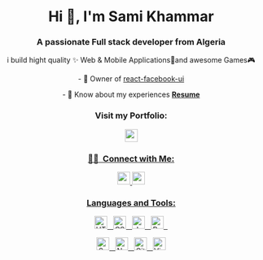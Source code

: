 <h1 align="center">Hi 👋, I'm Sami Khammar</h1>
<h3 align="center">A passionate Full stack developer from Algeria</h3>
<p align="center">i build hight quality ✨ Web & Mobile Applications📱and awesome Games🎮</p>
<p align="center">- 💪 Owner of <a href="https://www.npmjs.com/package/react-facebook-ui">react-facebook-ui</a></p>
<p align="center">- 📄 Know about my experiences <a href="https://samikhammar.github.io/cv.pdf"><b>Resume</b></a></p>

<h3 align="center">Visit my Portfolio:</h3>
<p align="center">
  <a href="https://samikhammar.github.io/"><img src="https://img.shields.io/badge/-Portfolio-0077B5?style=flat&logo=react&logoColor=white" height="25"/>
</p>

<h3 align="center">🤝🏻 &nbsp;Connect with Me:</h3>
<p align="center">
  <a href="https://www.linkedin.com/in/sami-khammar"><img src="https://img.shields.io/badge/-Sami Khammar-0077B5?style=flat&logo=Linkedin&logoColor=white" height="25"/>
  <a href="mailto:sami.khammar.dev@gmail.com"><img src="https://img.shields.io/badge/-Gmail-D14836?style=flat&logo=Gmail&logoColor=white" height="25"/>
</p>
  


<h3 align="center">Languages and Tools:</h3>

<p align="center"> 
  <img src="https://img.shields.io/badge/-HTML-e34f26?style=flat&logo=HTML5&logoColor=eeeeee" alt="HTML" height="25"/> &nbsp;
  <img src="https://img.shields.io/badge/-CSS-1572b6?style=flat&logo=CSS3&logoColor=eeeeee" alt="CSS" height="25"/> &nbsp;
  <img src="https://img.shields.io/badge/-JavaScript-f7df1e?style=flat&logo=javascript&logoColor=232323" alt="JavaScript" height="25"/> &nbsp;
  <img src="https://img.shields.io/badge/-React-007ACC?style=flat&logo=react&logoColor=eeeeee" alt="React" height="25"/> &nbsp;

</p>

<p align="center">
  <img src="https://img.shields.io/badge/-Sass-c76494?style=flat&logo=sass&logoColor=eeeeee" alt="Sass" height="25"/> &nbsp;
  <img src="https://img.shields.io/badge/-NextJs-563D7C?style=flat&logo=react&logoColor=eeeeee" alt="NextJs" height="25"/> &nbsp;
  <img src="https://img.shields.io/badge/-Git-f05032?style=flat&logo=git&logoColor=eeeeee" alt="Git" height="25"/> &nbsp;
  <img src="https://img.shields.io/badge/-Visual%20Studio%20Code-007ACC?style=flat&logo=visual-studio-code&logoColor=eeeeee" alt="Visual Studio Code" height="25"/> 
</p>

<!-- <p align="center"> <img src="https://komarev.com/ghpvc/?username=samikhammar&label=Profile%20views&color=0e75b6&style=for-the-badge" alt="bahaayoussof"/> -->
